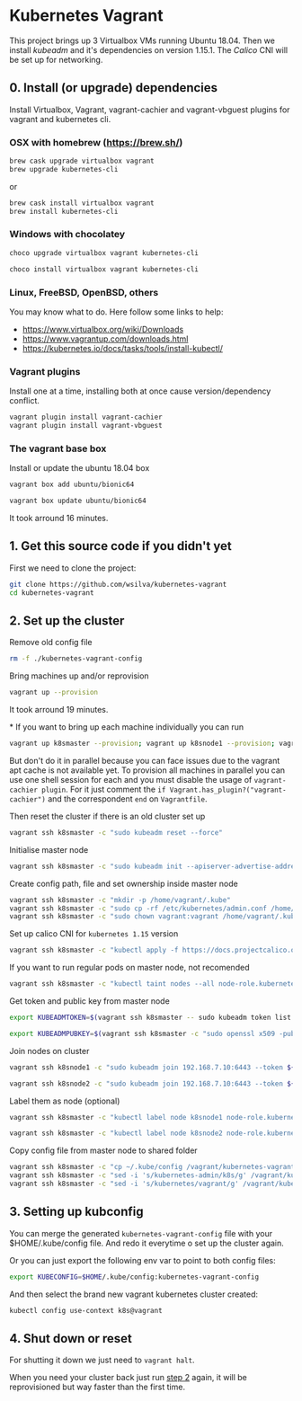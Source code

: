 
# Kubernetes Vagrant

This project brings up 3 Virtualbox VMs running Ubuntu 18.04. Then we install *kubeadm* and it's dependencies on version 1.15.1. The *Calico* CNI will be set up for networking.


## 0. Install (or upgrade) dependencies

Install Virtualbox, Vagrant, vagrant-cachier and vagrant-vbguest plugins for vagrant and kubernetes cli.

### OSX with homebrew (https://brew.sh/)

~~~bash
brew cask upgrade virtualbox vagrant
brew upgrade kubernetes-cli
~~~

or

~~~bash
brew cask install virtualbox vagrant
brew install kubernetes-cli
~~~

### Windows with chocolatey

~~~bash
choco upgrade virtualbox vagrant kubernetes-cli
~~~

~~~bash
choco install virtualbox vagrant kubernetes-cli
~~~

### Linux, FreeBSD, OpenBSD, others

You may know what to do. Here follow some links to help:
 - https://www.virtualbox.org/wiki/Downloads
 - https://www.vagrantup.com/downloads.html
 - https://kubernetes.io/docs/tasks/tools/install-kubectl/

### Vagrant plugins

Install one at a time, installing both at once cause version/dependency conflict.

~~~bash
vagrant plugin install vagrant-cachier
vagrant plugin install vagrant-vbguest
~~~

### The vagrant base box

Install or update the ubuntu 18.04 box

```bash
vagrant box add ubuntu/bionic64
```

```bash
vagrant box update ubuntu/bionic64
```

It took arround 16 minutes.

## 1. Get this source code if you didn't yet

First we need to clone the project:

~~~bash
git clone https://github.com/wsilva/kubernetes-vagrant
cd kubernetes-vagrant
~~~


## 2. Set up the cluster

Remove old config file

```bash
rm -f ./kubernetes-vagrant-config
```

Bring machines up and/or reprovision

```bash
vagrant up --provision
```

It took arround 19 minutes.

\* If you want to bring up each machine individually you can run

```bash
vagrant up k8smaster --provision; vagrant up k8snode1 --provision; vagrant up k8snode2 --provision
```

But don't do it in parallel because you can face issues due to the vagrant apt cache is not available yet. To provision all machines in parallel you can use one shell session for each and you must disable the usage of `vagrant-cachier plugin`. For it just comment the ```if Vagrant.has_plugin?("vagrant-cachier")``` and the correspondent ```end``` on `Vagrantfile`.

Then reset the cluster if there is an old cluster set up

```bash
vagrant ssh k8smaster -c "sudo kubeadm reset --force"
```

Initialise master node

```bash
vagrant ssh k8smaster -c "sudo kubeadm init --apiserver-advertise-address 192.168.7.10 --pod-network-cidr=192.168.0.0/16"
```

Create config path, file and set ownership inside master node

```bash
vagrant ssh k8smaster -c "mkdir -p /home/vagrant/.kube"
vagrant ssh k8smaster -c "sudo cp -rf /etc/kubernetes/admin.conf /home/vagrant/.kube/config"
vagrant ssh k8smaster -c "sudo chown vagrant:vagrant /home/vagrant/.kube/config"
```

Set up calico CNI for `kubernetes 1.15` version

```bash
vagrant ssh k8smaster -c "kubectl apply -f https://docs.projectcalico.org/v3.8/manifests/calico.yaml"
```

If you want to run regular pods on master node, not recomended

```bash
vagrant ssh k8smaster -c "kubectl taint nodes --all node-role.kubernetes.io/master- "
```

Get token and public key from master node

```bash
export KUBEADMTOKEN=$(vagrant ssh k8smaster -- sudo kubeadm token list | grep init | awk '{print $1}')
```

```bash
export KUBEADMPUBKEY=$(vagrant ssh k8smaster -c "sudo openssl x509 -pubkey -in /etc/kubernetes/pki/ca.crt | openssl rsa -pubin -outform der 2>/dev/null | openssl dgst -sha256 -hex | sed 's/^.* //'")
```

Join nodes on cluster
```bash
vagrant ssh k8snode1 -c "sudo kubeadm join 192.168.7.10:6443 --token ${KUBEADMTOKEN} --discovery-token-ca-cert-hash sha256:${KUBEADMPUBKEY}"
```

```bash
vagrant ssh k8snode2 -c "sudo kubeadm join 192.168.7.10:6443 --token ${KUBEADMTOKEN} --discovery-token-ca-cert-hash sha256:${KUBEADMPUBKEY}"
```

Label them as node (optional)

```bash
vagrant ssh k8smaster -c "kubectl label node k8snode1 node-role.kubernetes.io/node="
```

```bash
vagrant ssh k8smaster -c "kubectl label node k8snode2 node-role.kubernetes.io/node="
```

Copy config file from master node to shared folder

```bash
vagrant ssh k8smaster -c "cp ~/.kube/config /vagrant/kubernetes-vagrant-config"
vagrant ssh k8smaster -c "sed -i 's/kubernetes-admin/k8s/g' /vagrant/kubernetes-vagrant-config"
vagrant ssh k8smaster -c "sed -i 's/kubernetes/vagrant/g' /vagrant/kubernetes-vagrant-config"
```

## 3. Setting up kubconfig

You can merge the generated ```kubernetes-vagrant-config``` file with your $HOME/.kube/config file. And redo it everytime o set up the cluster again.

Or you can just export the following env var to point to both config files:

~~~bash
export KUBECONFIG=$HOME/.kube/config:kubernetes-vagrant-config
~~~

And then select the brand new vagrant kubernetes cluster created:

~~~bash
kubectl config use-context k8s@vagrant
~~~

## 4. Shut down or reset

For shutting it down we just need to ```vagrant halt```. 

When you need your cluster back just run [step 2](#2-set-up-the-cluster) again, it will be reprovisioned but way faster than the first time.
